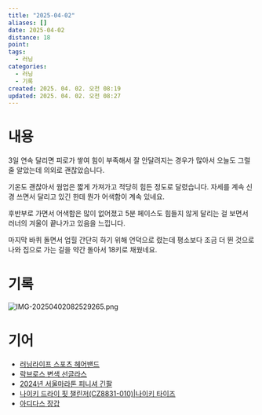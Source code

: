 ```yaml
---
title: "2025-04-02"
aliases: []
date: 2025-04-02
distance: 18
point:
tags:
  - 러닝
categories:
  - 러닝
  - 기록
created: 2025. 04. 02. 오전 08:19
updated: 2025. 04. 02. 오전 08:27
---
```


# 내용

3일 연속 달리면 피로가 쌓여 힘이 부족해서 잘 안달려지는 경우가 많아서 오늘도 그럴 줄 알았는데 의외로 괜찮았습니다.

기온도 괜찮아서 웜업은 짧게 가져가고 적당히 힘든 정도로 달렸습니다. 자세를 계속 신경 쓰면서 달리고 있긴 한데 뭔가 어색함이 계속 있네요.

후반부로 가면서 어색함은 많이 없어졌고 5분 페이스도 힘들지 않게 달리는 걸 보면서 러너의 겨울이 끝나가고 있음을 느낍니다.

마지막 바퀴 돌면서 업힐 간단히 하기 위해 언덕으로 렸는데 평소보다 조금 더 뛴 것으로 나와 집으로 가는 길을 약간 돌아서 18키로 채웠네요.

# 기록

![IMG-20250402082529265.png](/images/IMG-20250402082529265.png)

# 기어

- [러닝라이프 스포츠 헤어밴드](/posts/러닝라이프-스포츠-헤어밴드)
- [락브로스 변색 선글라스](/posts/락브로스-변색-선글라스)
- [2024년 서울마라톤 피니셔 긴팔](/posts/2024년-서울마라톤-피니셔-긴팔)
- [나이키 드라이 핏 챌린저(CZ8831-010)|나이키 타이즈](/posts/나이키-드라이-핏-챌린저(cz8831-010)|나이키-타이즈)
- [아디다스 장갑](/posts/아디다스-장갑)
